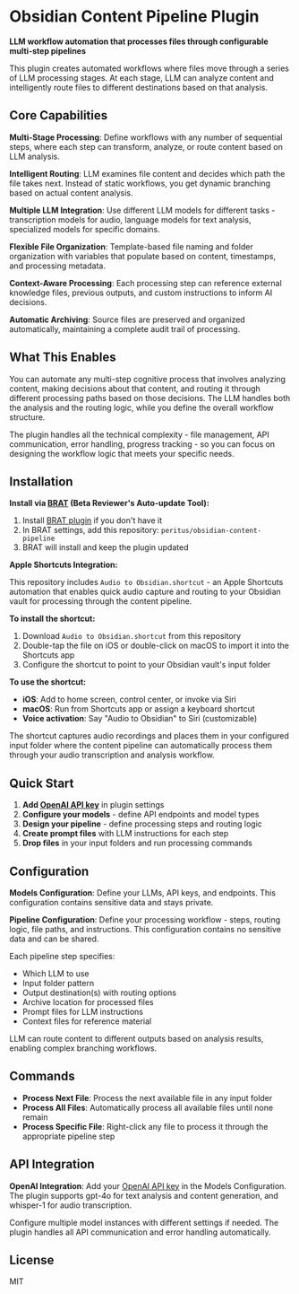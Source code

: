 # Obsidian Content Pipeline Plugin

**LLM workflow automation that processes files through configurable multi-step pipelines**

This plugin creates automated workflows where files move through a series of LLM processing stages. At each stage, LLM can analyze content and intelligently route files to different destinations based on that analysis.

## Core Capabilities

**Multi-Stage Processing**: Define workflows with any number of sequential steps, where each step can transform, analyze, or route content based on LLM analysis.

**Intelligent Routing**: LLM examines file content and decides which path the file takes next. Instead of static workflows, you get dynamic branching based on actual content analysis.

**Multiple LLM Integration**: Use different LLM models for different tasks - transcription models for audio, language models for text analysis, specialized models for specific domains.

**Flexible File Organization**: Template-based file naming and folder organization with variables that populate based on content, timestamps, and processing metadata.

**Context-Aware Processing**: Each processing step can reference external knowledge files, previous outputs, and custom instructions to inform AI decisions.

**Automatic Archiving**: Source files are preserved and organized automatically, maintaining a complete audit trail of processing.

## What This Enables

You can automate any multi-step cognitive process that involves analyzing content, making decisions about that content, and routing it through different processing paths based on those decisions. The LLM handles both the analysis and the routing logic, while you define the overall workflow structure.

The plugin handles all the technical complexity - file management, API communication, error handling, progress tracking - so you can focus on designing the workflow logic that meets your specific needs.

## Installation

**Install via [BRAT](https://github.com/TfTHacker/obsidian42-brat) (Beta Reviewer's Auto-update Tool):**

1. Install [BRAT plugin](https://github.com/TfTHacker/obsidian42-brat) if you don't have it
2. In BRAT settings, add this repository: `peritus/obsidian-content-pipeline`
3. BRAT will install and keep the plugin updated

**Apple Shortcuts Integration:**

This repository includes `Audio to Obsidian.shortcut` - an Apple Shortcuts automation that enables quick audio capture and routing to your Obsidian vault for processing through the content pipeline.

**To install the shortcut:**
1. Download `Audio to Obsidian.shortcut` from this repository
2. Double-tap the file on iOS or double-click on macOS to import it into the Shortcuts app
3. Configure the shortcut to point to your Obsidian vault's input folder

**To use the shortcut:**
- **iOS**: Add to home screen, control center, or invoke via Siri
- **macOS**: Run from Shortcuts app or assign a keyboard shortcut
- **Voice activation**: Say "Audio to Obsidian" to Siri (customizable)

The shortcut captures audio recordings and places them in your configured input folder where the content pipeline can automatically process them through your audio transcription and analysis workflow.

## Quick Start

1. **Add [OpenAI API key](https://platform.openai.com/api-keys)** in plugin settings
2. **Configure your models** - define API endpoints and model types
3. **Design your pipeline** - define processing steps and routing logic
4. **Create prompt files** with LLM instructions for each step
5. **Drop files** in your input folders and run processing commands

## Configuration

**Models Configuration**: Define your LLMs, API keys, and endpoints. This configuration contains sensitive data and stays private.

**Pipeline Configuration**: Define your processing workflow - steps, routing logic, file paths, and instructions. This configuration contains no sensitive data and can be shared.

Each pipeline step specifies:
- Which LLM to use
- Input folder pattern  
- Output destination(s) with routing options
- Archive location for processed files
- Prompt files for LLM instructions
- Context files for reference material

LLM can route content to different outputs based on analysis results, enabling complex branching workflows.

## Commands

- **Process Next File**: Process the next available file in any input folder
- **Process All Files**: Automatically process all available files until none remain  
- **Process Specific File**: Right-click any file to process it through the appropriate pipeline step

## API Integration

**OpenAI Integration**: Add your [OpenAI API key](https://platform.openai.com/api-keys) in the Models Configuration. The plugin supports gpt-4o for text analysis and content generation, and whisper-1 for audio transcription.

Configure multiple model instances with different settings if needed. The plugin handles all API communication and error handling automatically.

## License

MIT